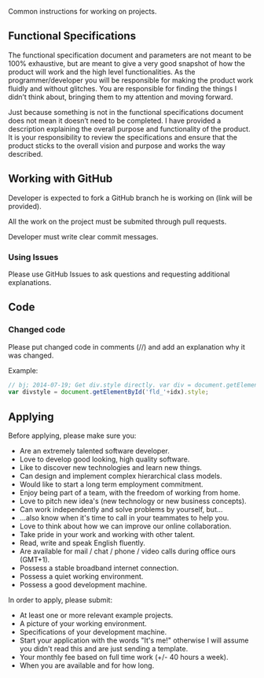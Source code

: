 Common instructions for working on projects.

## Functional Specifications

The functional specification document and parameters are not meant to be 100% exhaustive, but are meant to give a very good snapshot of how the product will work and the high level functionalities. As the programmer/developer you will be responsible for making the product work fluidly and without glitches. You are responsible for finding the things I didn’t think about, bringing them to my attention and moving forward.

Just because something is not in the functional specifications document does not mean it doesn’t need to be completed. I have provided a description explaining the overall purpose and functionality of the product. It is your responsibility to review the specifications and ensure that the product sticks to the overall vision and purpose and works the way described.


## Working with GitHub

Developer is expected to fork a GitHub branch he is working on (link will be provided).

All the work on the project must be submited through pull requests.

Developer must write clear commit messages.

### Using Issues

Please use GitHub Issues to ask questions and requesting additional explanations.


## Code

### Changed code

Please put changed code in comments (//) and add an explanation why it was changed.

Example:

```javascript
// bj; 2014-07-19; Get div.style directly. var div = document.getElementById('fld_'+idx);
var divstyle = document.getElementById('fld_'+idx).style;
```


## Applying

Before applying, please make sure you:

- Are an extremely talented software developer.
- Love to develop good looking, high quality software.
- Like to discover new technologies and learn new things.
- Can design and implement complex hierarchical class models.
- Would like to start a long term employment commitment.
- Enjoy being part of a team, with the freedom of working from home.
- Love to pitch new idea's (new technology or new business concepts).
- Can work independently and solve problems by yourself, but...
- ...also know when it's time to call in your teammates to help you.
- Love to think about how we can improve our online collaboration.
- Take pride in your work and working with other talent.
- Read, write and speak English fluently.
- Are available for mail / chat / phone / video calls during office ours (GMT+1).
- Possess a stable broadband internet connection.
- Possess a quiet working environment.
- Possess a good development machine.

In order to apply, please submit:

- At least one or more relevant example projects.
- A picture of your working environment.
- Specifications of your development machine.
- Start your application with the words "It's me!" otherwise I will assume you didn't read this and are just sending a template.
- Your monthly fee based on full time work (+/- 40 hours a week).
- When you are available and for how long.
